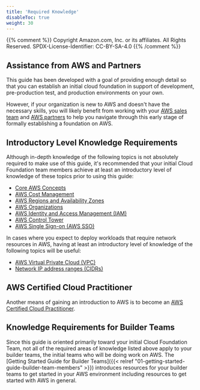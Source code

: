 ```yaml
---
title: 'Required Knowledge'
disableToc: true
weight: 30
---  
```


{{% comment %}}
Copyright Amazon.com, Inc. or its affiliates. All Rights Reserved.
SPDX-License-Identifier: CC-BY-SA-4.0
{{% /comment %}}

## Assistance from AWS and Partners

This guide has been developed with a goal of providing enough detail so that you can establish an initial cloud foundation in support of development, pre-production test, and production environments on your own. 

However, if your organization is new to AWS and doesn't have the necessary skills, you will likely benefit from working with your [AWS sales team](https://aws.amazon.com/contact-us/) and [AWS partners](https://aws.amazon.com/partners/) to help you navigate through this early stage of formally establishing a foundation on AWS.

## Introductory Level Knowledge Requirements

Although in-depth knowledge of the following topics is not absolutely required to make use of this guide, it's recommended that your initial Cloud Foundation team members achieve at least an introductory level of knowledge of these topics prior to using this guide:

* [Core AWS Concepts](https://aws.amazon.com/getting-started/fundamentals-core-concepts)
* [AWS Cost Management](https://aws.amazon.com/blogs/aws-cost-management/beginners-guide-to-aws-cost-management/)
* [AWS Regions and Availability Zones](https://aws.amazon.com/about-aws/global-infrastructure/regions_az)
* [AWS Organizations](https://docs.aws.amazon.com/organizations/latest/userguide/orgs_getting-started.html)
* [AWS Identity and Access Management (IAM)](https://docs.aws.amazon.com/IAM/latest/UserGuide/introduction.html)
* [AWS Control Tower](https://docs.aws.amazon.com/controltower/latest/userguide/what-is-control-tower.html)
* [AWS Single Sign-on (AWS SSO)](https://docs.aws.amazon.com/singlesignon/latest/userguide/what-is.html)

In cases where you expect to deploy workloads that require network resources in AWS, having at least an introductory level of knowledge of the following topics will be useful:
* [AWS Virtual Private Cloud (VPC)](https://docs.aws.amazon.com/vpc/latest/userguide/what-is-amazon-vpc.html)
* [Network IP address ranges (CIDRs)](https://docs.aws.amazon.com/vpc/latest/userguide/VPC_Subnets.html)

## AWS Certified Cloud Practitioner

Another means of gaining an introduction to AWS is to become an [AWS Certified Cloud Practitioner](https://aws.amazon.com/certification/certified-cloud-practitioner/). 

## Knowledge Requirements for Builder Teams

Since this guide is oriented primarily toward your initial Cloud Foundation Team, not all of the required areas of knowledge listed above apply to your builder teams, the initial teams who will be doing work on AWS.  The [Getting Started Guide for Builder Teams]({{< relref "01-getting-started-guide-builder-team-members" >}}) introduces resources for your builder teams to get started in your AWS environment including resources to get started with AWS in general.
